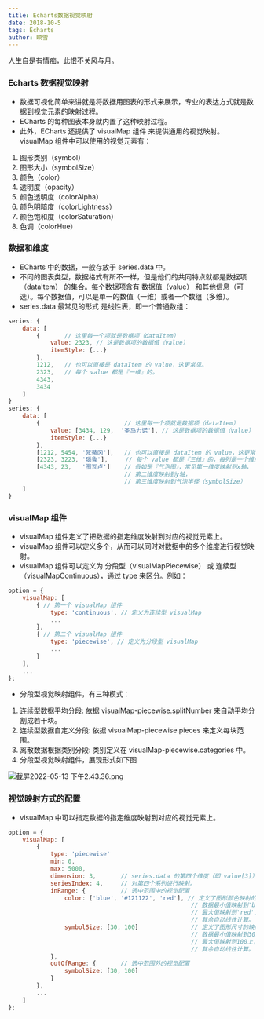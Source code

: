 ```yaml
---
title: Echarts数据视觉映射
date: 2018-10-5
tags: Echarts
author: 映雪
---
```


人生自是有情痴，此恨不关风与月。

<!--more-->

### Echarts 数据视觉映射

- 数据可视化简单来讲就是将数据用图表的形式来展示，专业的表达方式就是数据到视觉元素的映射过程。
- ECharts 的每种图表本身就内置了这种映射过程。
- 此外，ECharts 还提供了 visualMap 组件 来提供通用的视觉映射。visualMap 组件中可以使用的视觉元素有：

1. 图形类别（symbol）
2. 图形大小（symbolSize）
3. 颜色（color）
4. 透明度（opacity）
5. 颜色透明度（colorAlpha）
6. 颜色明暗度（colorLightness）
7. 颜色饱和度（colorSaturation）
8. 色调（colorHue）

### 数据和维度

- ECharts 中的数据，一般存放于 series.data 中。
- 不同的图表类型，数据格式有所不一样，但是他们的共同特点就都是数据项（dataItem） 的集合。每个数据项含有 数据值（value） 和其他信息（可选）。每个数据值，可以是单一的数值（一维）或者一个数组（多维）。
- series.data 最常见的形式 是线性表，即一个普通数组：

```js
series: {
    data: [
        {       // 这里每一个项就是数据项（dataItem）
            value: 2323, // 这是数据项的数据值（value）
            itemStyle: {...}
        },
        1212,   // 也可以直接是 dataItem 的 value，这更常见。
        2323,   // 每个 value 都是『一维』的。
        4343,
        3434
    ]
}
series: {
    data: [
        {                        // 这里每一个项就是数据项（dataItem）
            value: [3434, 129,  '圣马力诺'], // 这是数据项的数据值（value）
            itemStyle: {...}
        },
        [1212, 5454, '梵蒂冈'],   // 也可以直接是 dataItem 的 value，这更常见。
        [2323, 3223, '瑙鲁'],     // 每个 value 都是『三维』的，每列是一个维度。
        [4343, 23,   '图瓦卢']    // 假如是『气泡图』，常见第一维度映射到x轴，
                                 // 第二维度映射到y轴，
                                 // 第三维度映射到气泡半径（symbolSize）
    ]
}
```

### visualMap 组件

- visualMap 组件定义了把数据的指定维度映射到对应的视觉元素上。
- visualMap 组件可以定义多个，从而可以同时对数据中的多个维度进行视觉映射。
- visualMap 组件可以定义为 分段型（visualMapPiecewise） 或 连续型（visualMapContinuous），通过 type 来区分。例如：

```js
option = {
    visualMap: [
        { // 第一个 visualMap 组件
            type: 'continuous', // 定义为连续型 visualMap
            ...
        },
        { // 第二个 visualMap 组件
            type: 'piecewise', // 定义为分段型 visualMap
            ...
        }
    ],
    ...
};
```

- 分段型视觉映射组件，有三种模式：

1. 连续型数据平均分段: 依据 visualMap-piecewise.splitNumber 来自动平均分割成若干块。
2. 连续型数据自定义分段: 依据 visualMap-piecewise.pieces 来定义每块范围。
3. 离散数据根据类别分段: 类别定义在 visualMap-piecewise.categories 中。
4. 分段型视觉映射组件，展现形式如下图


![截屏2022-05-13 下午2.43.36.png](/images/2022/05/13/EhA4SDPQvTRe3mX.png)

### 视觉映射方式的配置

- visualMap 中可以指定数据的指定维度映射到对应的视觉元素上。

```js
option = {
    visualMap: [
        {
            type: 'piecewise'
            min: 0,
            max: 5000,
            dimension: 3,       // series.data 的第四个维度（即 value[3]）被映射
            seriesIndex: 4,     // 对第四个系列进行映射。
            inRange: {          // 选中范围中的视觉配置
                color: ['blue', '#121122', 'red'], // 定义了图形颜色映射的颜色列表，
                                                    // 数据最小值映射到'blue'上，
                                                    // 最大值映射到'red'上，
                                                    // 其余自动线性计算。
                symbolSize: [30, 100]               // 定义了图形尺寸的映射范围，
                                                    // 数据最小值映射到30上，
                                                    // 最大值映射到100上，
                                                    // 其余自动线性计算。
            },
            outOfRange: {       // 选中范围外的视觉配置
                symbolSize: [30, 100]
            }
        },
        ...
    ]
};
```
